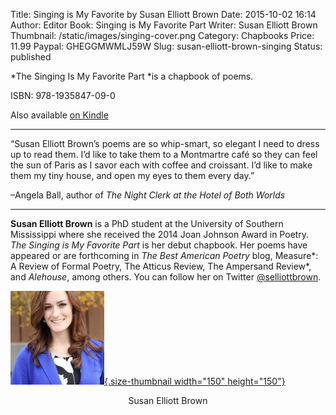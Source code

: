 Title: Singing is My Favorite by Susan Elliott Brown
Date: 2015-10-02 16:14
Author: Editor
Book: Singing is My Favorite Part
Writer: Susan Elliott Brown
Thumbnail: /static/images/singing-cover.png
Category: Chapbooks
Price: 11.99
Paypal: GHEGGMWMLJ59W
Slug: susan-elliott-brown-singing
Status: published

*The Singing Is My Favorite Part *is a chapbook of poems.

ISBN: 978-1935847-09-0

Also available [on Kindle](https://www.amazon.com/Singing-Favorite-Etched-Press-Poetry-ebook/dp/B0161CE6O6)

---

“Susan Elliott Brown’s poems are so whip-smart, so elegant I need to dress up to read them. I’d like to take them to a Montmartre café so they can feel the sun of Paris as I savor each with coffee and croissant. I’d like to make them my tiny house, and open my eyes to them every day.”

–Angela Ball, author of *The Night Clerk at the Hotel of Both Worlds*

---

**Susan Elliott Brown** is a PhD student at the University of Southern Mississippi where she received the 2014 Joan Johnson Award in Poetry. *The Singing is My Favorite Part* is her debut chapbook. Her poems have appeared or are forthcoming in *The Best American Poetry* blog, Measure*: A Review of Formal Poetry, The Atticus Review, The Ampersand Review*, and *Alehouse*, among others. You can follow her on Twitter [@selliottbrown](http://twitter.com/selliottbrown).

[![susan-elliott-brown](../wp-content/uploads/2015/10/susan_e_brown-150x150.png){.size-thumbnail width="150" height="150"}](../wp-content/uploads/2015/10/susan_e_brown.png) 
<center>Susan Elliott Brown</center>
